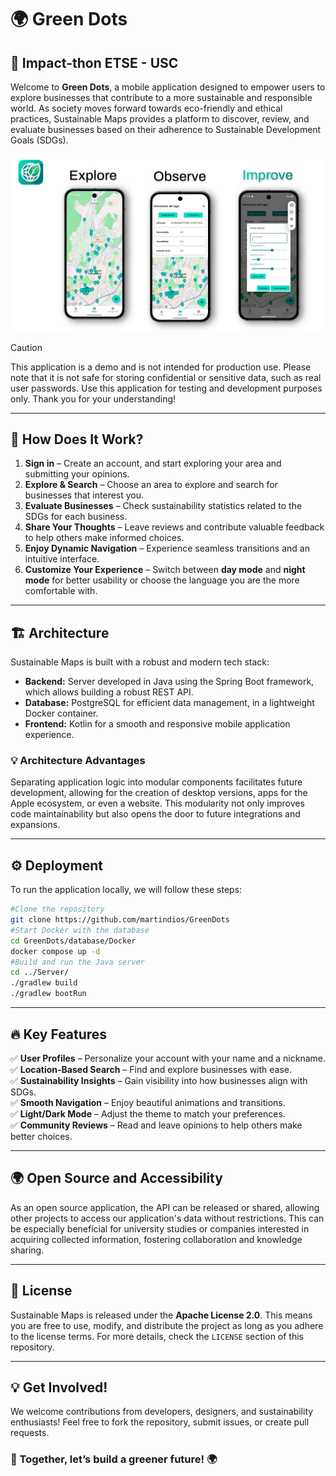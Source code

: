 # 🌍 Green Dots

## 🚀 Impact-thon ETSE - USC

Welcome to **Green Dots**, a mobile application designed to empower users to explore businesses that contribute to a more sustainable and responsible world. As society moves forward towards eco-friendly and ethical practices, Sustainable Maps provides a platform to discover, review, and evaluate businesses based on their adherence to Sustainable Development Goals (SDGs).

![GreenDots example picture](GreenDots_readme_picture.jpg)

> [!CAUTION]
> This application is a demo and is not intended for production use.
> Please note that it is not safe for storing confidential or sensitive data, such as real user passwords.
> Use this application for testing and development purposes only. Thank you for your understanding!

---

## 📌 How Does It Work?

1. **Sign in** – Create an account, and start exploring your area and submitting your opinions.
2. **Explore & Search** – Choose an area to explore and search for businesses that interest you.
3. **Evaluate Businesses** – Check sustainability statistics related to the SDGs for each business.
4. **Share Your Thoughts** – Leave reviews and contribute valuable feedback to help others make informed choices.
5. **Enjoy Dynamic Navigation** – Experience seamless transitions and an intuitive interface.
6. **Customize Your Experience** – Switch between **day mode** and **night mode** for better usability or choose the language you are the more comfortable with.

---

## 🏗 Architecture

Sustainable Maps is built with a robust and modern tech stack:

- **Backend:** Server developed in Java using the Spring Boot framework, which allows building a robust REST API.
- **Database:** PostgreSQL for efficient data management, in a lightweight Docker container.
- **Frontend:** Kotlin for a smooth and responsive mobile application experience.

### 💡 Architecture Advantages

Separating application logic into modular components facilitates future development, allowing for the creation of desktop versions, apps for the Apple ecosystem, or even a website. This modularity not only improves code maintainability but also opens the door to future integrations and expansions.

---

## ⚙️ Deployment

To run the application locally, we will follow these steps:

```bash
#Clone the repository
git clone https://github.com/martindios/GreenDots
#Start Docker with the database
cd GreenDots/database/Docker
docker compose up -d
#Build and run the Java server
cd ../Server/
./gradlew build
./gradlew bootRun
```

---

## 🔥 Key Features

✅ **User Profiles** – Personalize your account with your name and a nickname.  
✅ **Location-Based Search** – Find and explore businesses with ease.  
✅ **Sustainability Insights** – Gain visibility into how businesses align with SDGs.  
✅ **Smooth Navigation** – Enjoy beautiful animations and transitions.  
✅ **Light/Dark Mode** – Adjust the theme to match your preferences.  
✅ **Community Reviews** – Read and leave opinions to help others make better choices.  

---

## 🌍 Open Source and Accessibility

As an open source application, the API can be released or shared, allowing other projects to access our application's data without restrictions. This can be especially beneficial for university studies or companies interested in acquiring collected information, fostering collaboration and knowledge sharing.

---

## 📜 License

Sustainable Maps is released under the **Apache License 2.0**. This means you are free to use, modify, and distribute the project as long as you adhere to the license terms. For more details, check the `LICENSE` section of this repository.

---

## 💡 Get Involved!

We welcome contributions from developers, designers, and sustainability enthusiasts! Feel free to fork the repository, submit issues, or create pull requests.

### 🌱 Together, let’s build a greener future! 🌍
